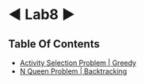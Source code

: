 
# ◄ Lab8 ►





## Table Of Contents

- [Activity Selection Problem | Greedy](https://github.com/moldoveanu-iustin/Algorithms-and-data-structures/tree/Lab8/Activity%20Selection%20Problem%20%7C%20Greedy)
- [N Queen Problem | Backtracking](https://github.com/moldoveanu-iustin/Algorithms-and-data-structures/tree/Lab8/N%20Queen%20Problem%20%7C%20Backtracking)

